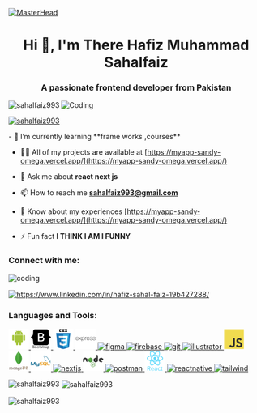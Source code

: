 [![MasterHead](https://1.bp.blogspot.com/-7A4WynwLsMw/XbBpCXG8fHI/AAAAAAAAMt4/uOa1bpLskYgrwGbllhSu2SDj_Mig8SXJQCLcBGAsYHQ/s1600/2000_600px.gif)](https://Sahalfaiz.io)

<h1 align="center">Hi 👋, I'm There Hafiz Muhammad Sahalfaiz</h1>
<h3 align="center">A passionate frontend developer from Pakistan</h3>

<img align="right" alt="Coding" width="400" src ="[[https://cdn.dribbble.com/users/1162077/screenshots/3848914/programmer.gif](https://encrypted-tbn0.gstatic.com/images?q=tbn:ANd9GcQLVFcK5Pv9bHJTfHmNhQilStOe1BL5EPWarw&usqp=CAU)](https://encrypted-tbn0.gstatic.com/images?q=tbn:ANd9GcR0c2zTcuYky74V0BOvyLfYf2TaoGBr4RcaMgc0qE1zDClSNc-zIXqQj_CoULXniI9sNz0&usqp=CAU)">
<p align="left"> <img src="[https://komarev.com/ghpvc/?username=sahalfaiz993&label=Profile%20views&color=0e75b6&style=flat](https://encrypted-tbn0.gstatic.com/images?q=tbn:ANd9GcSFbMeIpI9FpwU3UVlb0iNatsfiGwhGLGAw49NcldNsMko7uNIir_IQp-rm31OmnGSRYiA&usqp=CAU)" alt="sahalfaiz993" /> </p>
<p align="left"> <a href="https://github.com/ryo-ma/github-profile-trophy"><img src="https://github-profile-trophy.vercel.app/?username=sahalfaiz993" alt="sahalfaiz993" /></a> </p>
- 🌱 I’m currently learning **frame works ,courses**

- 👨‍💻 All of my projects are available at [https://myapp-sandy-omega.vercel.app/](https://myapp-sandy-omega.vercel.app/)

- 💬 Ask me about **react next js**

- 📫 How to reach me **sahalfaiz993@gmail.com**

- 📄 Know about my experiences [https://myapp-sandy-omega.vercel.app/](https://myapp-sandy-omega.vercel.app/)

- ⚡ Fun fact **I THINK I AM I FUNNY**

<h3 align="left">Connect with me:</h3>
<img align"right" alt="coding" width="400" src="https://miro.medium.com/max/1360/0*7Q3yvSIv_t0ioJ-Z.gif">
<p align="left">
<a href="https://linkedin.com/in/https://www.linkedin.com/in/hafiz-sahal-faiz-19b427288/" target="blank"><img align="center" src="https://raw.githubusercontent.com/rahuldkjain/github-profile-readme-generator/master/src/images/icons/Social/linked-in-alt.svg" alt="https://www.linkedin.com/in/hafiz-sahal-faiz-19b427288/" height="30" width="40" /></a>
</p>

<h3 align="left">Languages and Tools:</h3>
<p align="left"> <a href="https://developer.android.com" target="_blank" rel="noreferrer"> <img src="https://raw.githubusercontent.com/devicons/devicon/master/icons/android/android-original-wordmark.svg" alt="android" width="40" height="40"/> </a> <a href="https://getbootstrap.com" target="_blank" rel="noreferrer"> <img src="https://raw.githubusercontent.com/devicons/devicon/master/icons/bootstrap/bootstrap-plain-wordmark.svg" alt="bootstrap" width="40" height="40"/> </a> <a href="https://www.w3schools.com/css/" target="_blank" rel="noreferrer"> <img src="https://raw.githubusercontent.com/devicons/devicon/master/icons/css3/css3-original-wordmark.svg" alt="css3" width="40" height="40"/> </a> <a href="https://expressjs.com" target="_blank" rel="noreferrer"> <img src="https://raw.githubusercontent.com/devicons/devicon/master/icons/express/express-original-wordmark.svg" alt="express" width="40" height="40"/> </a> <a href="https://www.figma.com/" target="_blank" rel="noreferrer"> <img src="https://www.vectorlogo.zone/logos/figma/figma-icon.svg" alt="figma" width="40" height="40"/> </a> <a href="https://firebase.google.com/" target="_blank" rel="noreferrer"> <img src="https://www.vectorlogo.zone/logos/firebase/firebase-icon.svg" alt="firebase" width="40" height="40"/> </a> <a href="https://git-scm.com/" target="_blank" rel="noreferrer"> <img src="https://www.vectorlogo.zone/logos/git-scm/git-scm-icon.svg" alt="git" width="40" height="40"/> </a> <a href="https://www.adobe.com/in/products/illustrator.html" target="_blank" rel="noreferrer"> <img src="https://www.vectorlogo.zone/logos/adobe_illustrator/adobe_illustrator-icon.svg" alt="illustrator" width="40" height="40"/> </a> <a href="https://developer.mozilla.org/en-US/docs/Web/JavaScript" target="_blank" rel="noreferrer"> <img src="https://raw.githubusercontent.com/devicons/devicon/master/icons/javascript/javascript-original.svg" alt="javascript" width="40" height="40"/> </a> <a href="https://www.mongodb.com/" target="_blank" rel="noreferrer"> <img src="https://raw.githubusercontent.com/devicons/devicon/master/icons/mongodb/mongodb-original-wordmark.svg" alt="mongodb" width="40" height="40"/> </a> <a href="https://www.mysql.com/" target="_blank" rel="noreferrer"> <img src="https://raw.githubusercontent.com/devicons/devicon/master/icons/mysql/mysql-original-wordmark.svg" alt="mysql" width="40" height="40"/> </a> <a href="https://nextjs.org/" target="_blank" rel="noreferrer"> <img src="https://cdn.worldvectorlogo.com/logos/nextjs-2.svg" alt="nextjs" width="40" height="40"/> </a> <a href="https://nodejs.org" target="_blank" rel="noreferrer"> <img src="https://raw.githubusercontent.com/devicons/devicon/master/icons/nodejs/nodejs-original-wordmark.svg" alt="nodejs" width="40" height="40"/> </a> <a href="https://postman.com" target="_blank" rel="noreferrer"> <img src="https://www.vectorlogo.zone/logos/getpostman/getpostman-icon.svg" alt="postman" width="40" height="40"/> </a> <a href="https://reactjs.org/" target="_blank" rel="noreferrer"> <img src="https://raw.githubusercontent.com/devicons/devicon/master/icons/react/react-original-wordmark.svg" alt="react" width="40" height="40"/> </a> <a href="https://reactnative.dev/" target="_blank" rel="noreferrer"> <img src="https://reactnative.dev/img/header_logo.svg" alt="reactnative" width="40" height="40"/> </a> <a href="https://tailwindcss.com/" target="_blank" rel="noreferrer"> <img src="https://www.vectorlogo.zone/logos/tailwindcss/tailwindcss-icon.svg" alt="tailwind" width="40" height="40"/> </a> </p>

<p><img align="left" src="https://github-readme-stats.vercel.app/api/top-langs?username=sahalfaiz993&show_icons=true&locale=en&layout=compact" alt="sahalfaiz993" /></p>

<p>&nbsp;<img align="center" src="https://github-readme-stats.vercel.app/api?username=sahalfaiz993&show_icons=true&locale=en" alt="sahalfaiz993" /></p>

<p><img align="center" src="https://github-readme-streak-stats.herokuapp.com/?user=sahalfaiz993&" alt="sahalfaiz993" /></p>
